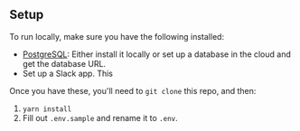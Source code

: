 ## Setup

To run locally, make sure you have the following installed:

* [PostgreSQL](https://www.postgresql.org/): Either install it locally or set up a database in the cloud and get the database URL.
* Set up a Slack app. This

Once you have these, you'll need to `git clone` this repo, and then:

1. `yarn install`
2. Fill out `.env.sample` and rename it to `.env`.
